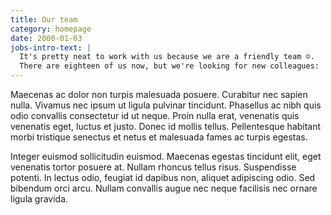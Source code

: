 ```yaml
---
title: Our team
category: homepage
date: 2000-01-03
jobs-intro-text: |
  It's pretty neat to work with us because we are a friendly team ☺.
  There are eighteen of us now, but we're looking for new colleagues:
---
```



Maecenas ac dolor non turpis malesuada posuere. Curabitur nec sapien
nulla. Vivamus nec ipsum ut ligula pulvinar tincidunt. Phasellus ac nibh
quis odio convallis consectetur id ut neque. Proin nulla erat, venenatis
quis venenatis eget, luctus et justo. Donec id mollis tellus.
Pellentesque habitant morbi tristique senectus et netus et malesuada
fames ac turpis egestas.

Integer euismod sollicitudin euismod. Maecenas egestas tincidunt elit,
eget venenatis tortor posuere at. Nullam rhoncus tellus risus.
Suspendisse potenti. In lectus odio, feugiat id dapibus non, aliquet
adipiscing odio. Sed bibendum orci arcu. Nullam convallis augue nec
neque facilisis nec ornare ligula gravida.
